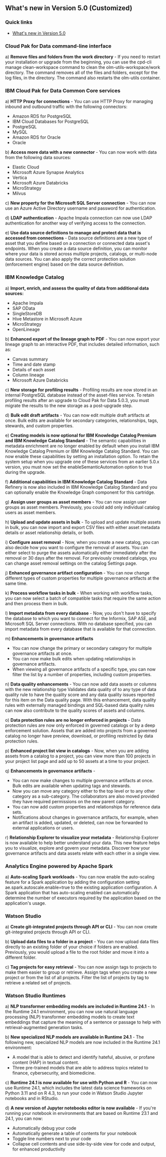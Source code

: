 ## What's new in Version 5.0 (Customized)
### Quick links
- [What's new in Version 5.0](https://www.ibm.com/docs/en/cloud-paks/cp-data/5.0.x?topic=overview-whats-new)

### Cloud Pak for Data command-line interface
a) **Remove files and folders from the work directory** - If you need to restart your installation or upgrade from the beginning, you can use the cpd-cli manage clean-workspace command to clean the olm-utils-workspace/work directory. The command removes all of the files and folders, except for the log files, in the directory. The command also restarts the olm-utils container.

### IBM Cloud Pak for Data Common Core services 
a) **HTTP Proxy for connections** - You can use HTTP Proxy for managing inbound and outbound traffic with the following connectors:
   - Amazon RDS for PostgreSQL
   - IBM Cloud Databases for PostgreSQL
   - PostgreSQL
   - MySQL
   - Amazon RDS for Oracle
   - Oracle

b) **Access more data with a new connector** - You can now work with data from the following data sources: 
   - Elastic Cloud
   - Microsoft Azure Synapse Analytics
   - Vertica
   - Microsoft Azure Databricks
   - MicroStrategy
   - Milvus

c) **New property for the Microsoft SQL Server connection** -  You can now use an Azure Active Directory username and password for authentication.

d) **LDAP authentication** - Apache Impala connection can now use LDAP authentication for another way of verifying access to the connection.

e) **Use data source definitions to manage and protect data that is accessed from connections** - Data source definitions are a new type of asset that you define based on a connection or connected data asset's endpoints. When you create a data source definition, you can monitor where your data is stored across multiple projects, catalogs, or multi-node data sources. You can also apply the correct protection solution (enforcement engine) based on the data source definition.


### IBM Knowledge Catalog
a) **Import, enrich, and assess the quality of data from additional data sources:**
   - Apache Impala
   - SAP OData
   - SingleStoreDB
   - Hive Metastore in Microsoft Azure
   - MicroStrategy
   - OpenLineage

b) **Enhanced export of the lineage graph to PDF** - You can now export your lineage graph to an interactive PDF, that includes detailed information, such as:
   - Canvas summary
   - Time and date stamp
   - Details of each asset
   - Column lineage
   - Microsoft Azure Databricks

c) **New storage for profiling results** - Profiling results are now stored in an internal PostgreSQL database instead of the asset-files service. To retain profiling results after an upgrade to Cloud Pak for Data 5.0.3, you must migrate the results to the new storage as a post-upgrade step.

d) **Bulk edit draft artifacts** -  You can now edit multiple draft artifacts at once. Bulk edits are available for secondary categories, relationships, tags, stewards, and custom properties.

e) **Creating models is now optional for IBM Knowledge Catalog Premium and IBM Knowledge Catalog Standard** - The semantic capabilities in metadata enrichment are no longer enabled by default when you install IBM Knowledge Catalog Premium or IBM Knowledge Catalog Standard. You can now enable these capabilities by setting an installation option.
To retain the system setup when you upgrade one of these services from an earlier 5.0.x version, you must now set the enableSemanticAutomation option to true during the upgrade.

f) **Additional capabilities in IBM Knowledge Catalog Standard** - Data Refinery is now also included in IBM Knowledge Catalog Standard and you can optionally enable the Knowledge Graph component for this cartridge.

g) **Assign user groups as asset members** - You can now assign user groups as asset members. Previously, you could add only individual catalog users as asset members.

h) **Upload and update assets in bulk** - To upload and update multiple assets in bulk, you can now import and export CSV files with either asset metadata details or asset relationship details, or both.

i) **Configure asset removal** - Now, when you create a new catalog, you can also decide how you want to configure the removal of assets. You can either select to purge the assets automatically either immediately after the removal or 30 days after the removal. For previously created catalogs, you can change asset removal settings on the catalog Settings page.

j) **Enhanced governance artifact configuration** - You can now change different types of custom properties for multiple governance artifacts at the same time.

k) **Process workflow tasks in bulk** - When working with workflow tasks, you can now select a batch of compatible tasks that require the same action and then process them in bulk.

l) **Import metadata from every database** - Now, you don't have to specify the database to which you want to connect for the Informix, SAP ASE, and Microsoft SQL Server connections. With no database specified, you can import metadata from every database that is available for that connection.

m) **Enhancements in governance artifacts**
   - You can now change the primary or secondary category for multiple governance artifacts at once.
   - You can now make bulk edits when updating relationships in governance artifacts.
   - When viewing all governance artifacts of a specific type, you can now filter the list by a number of properties, including custom properties.

n) **Data quality enhancements** - You can now add data assets or columns with the new relationship type Validates data quality of to any type of data quality rule to have the quality score and any data quality issues reported for this item on the Data quality page. With this enhancement, data quality rules with externally managed bindings and SQL-based data quality rules can now also contribute to the quality scores of assets and columns.

o) **Data protection rules are no longer enforced in projects** - Data protection rules are now only enforced in governed catalogs or by a deep enforcement solution. Assets that are added into projects from a governed catalog no longer have preview, download, or profiling restricted by data protection rules.

p) **Enhanced project list view in catalogs** - Now, when you are adding assets from a catalog to a project, you can view more than 100 projects in your project list page and add up to 50 assets at a time to your project.

q) **Enhancements in governance artifacts** - 
   - You can now make changes to multiple governance artifacts at once. Bulk edits are available when updating tags and stewards. 
   - Now you can move any category either to the top level or to any other category as a sub-category. The collaborators are also moved provided they have required permissions on the new parent category. 
   - You can now add custom properties and relationships for reference data sets.
   - Notifications about changes in governance artifacts, for example, when an artifact is added, updated, or deleted, can now be forwarded to external applications or users.

r) **Relationship Explorer to visualize your metadata** - Relationship Explorer is now available to help better understand your data. This new feature helps you to visualize, explore and govern your metadata. Discover how your governance artifacts and data assets relate with each other in a single view.

### Analytics Engine powered by Apache Spark
a) **Auto-scaling Spark workloads** - You can now enable the auto-scaling feature for a Spark application by adding the configuration setting ae.spark.autoscale.enable=true to the existing application configuration. A Spark application that has auto-scaling enabled can automatically determine the number of executors required by the application based on the application's usage.


### Watson Studio
a) **Create git-integrated projects through API or CLI** - You can now create git-integrated projects through API or CLI.

b) **Upload data files to a folder in a project** - You can now upload data files directly to an existing folder of your choice if folders are enabled. Previously, you would upload a file to the root folder and move it into a different folder.

c) **Tag projects for easy retrieval** - You can now assign tags to projects to make them easier to group or retrieve. Assign tags when you create a new project or from the list of all projects. Filter the list of projects by tag to retrieve a related set of projects.


### Watson Studio Runtimes
a) **NLP transformer embedding models are included in Runtime 24.1** - In the Runtime 24.1 environment, you can now use natural language processing (NLP) transformer embedding models to create text embeddings that capture the meaning of a sentence or passage to help with retrieval-augmented generation tasks.

b) **New specialized NLP models are available in Runtime 24.1** - The following new, specialized NLP models are now included in the Runtime 24.1 environment:
   - A model that is able to detect and identify hateful, abusive, or profane content (HAP) in textual content.
   - Three pre-trained models that are able to address topics related to finance, cybersecurity, and biomedicine.

c) **Runtime 24.1 is now available for use with Python and R** - You can now use Runtime 24.1, which includes the latest data science frameworks on Python 3.11 and on R 4.3, to run your code in Watson Studio Jupyter notebooks and in RStudio. 

d) **A new version of Jupyter notebooks editor is now available** - If you're running your notebook in environments that are based on Runtime 23.1 and 24.1, you can now:
   - Automatically debug your code
   - Automatically generate a table of contents for your notebook
   - Toggle line numbers next to your code
   - Collapse cell contents and use side-by-side view for code and output, for enhanced productivity

